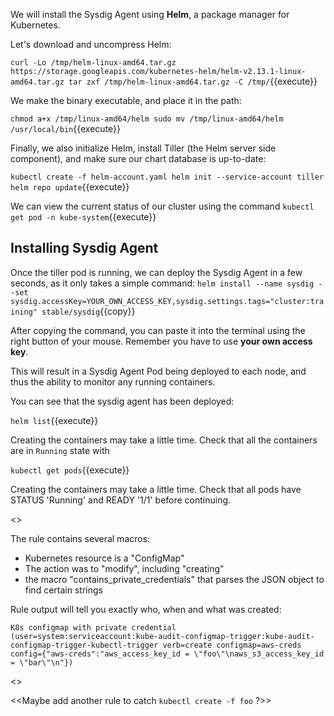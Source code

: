
We will install the Sysdig Agent using **Helm**, a package manager for Kubernetes.

Let's download and uncompress Helm:

`curl -Lo /tmp/helm-linux-amd64.tar.gz https://storage.googleapis.com/kubernetes-helm/helm-v2.13.1-linux-amd64.tar.gz
tar zxf /tmp/helm-linux-amd64.tar.gz -C /tmp/`{{execute}}

We make the binary executable, and place it in the path:

`chmod a+x /tmp/linux-amd64/helm
sudo mv /tmp/linux-amd64/helm /usr/local/bin`{{execute}}

Finally, we also initialize Helm, install Tiller (the Helm server side component), and make sure our chart database is up-to-date:

`kubectl create -f helm-account.yaml
helm init --service-account tiller
helm repo update`{{execute}}

We can view the current status of our cluster using the command `kubectl get pod -n kube-system`{{execute}}

Installing Sysdig Agent
-----------------------

Once the tiller pod is running, we can deploy the Sysdig Agent in a few seconds, as it only takes a simple command:
`helm install --name sysdig --set sysdig.accessKey=YOUR_OWN_ACCESS_KEY,sysdig.settings.tags="cluster:training" stable/sysdig`{{copy}}

After copying the command, you can paste it into the terminal using the right button of your mouse.  Remember you have to use **your own access key**.

This will result in a Sysdig Agent Pod being deployed to each node, and thus the ability to monitor any running containers.

You can see that the sysdig agent has been deployed:

`helm list`{{execute}}

Creating the containers may take a little time. Check that all the containers are in `Running` state with

`kubectl get pods`{{execute}}

Creating the containers may take a little time. Check that all pods have STATUS 'Running' and READY '1/1' before continuing.























<<Set this up as a lab task they perform>>

The rule contains several macros:
 - Kubernetes resource is a "ConfigMap"
 - The action was to "modify", including "creating"
- the macro "contains_private_credentials" that parses the JSON object to find certain strings

Rule output will tell you exactly who, when and what was created:

```
K8s configmap with private credential (user=system:serviceaccount:kube-audit-configmap-trigger:kube-audit-configmap-trigger-kubectl-trigger verb=create configmap=aws-creds config={"aws-creds":"aws_access_key_id = \"foo\"\naws_s3_access_key_id = \"bar\"\n"})
```

<<Add screenshots to give context>>


<<Maybe add another rule to catch `kubectl create -f foo` ?>>
